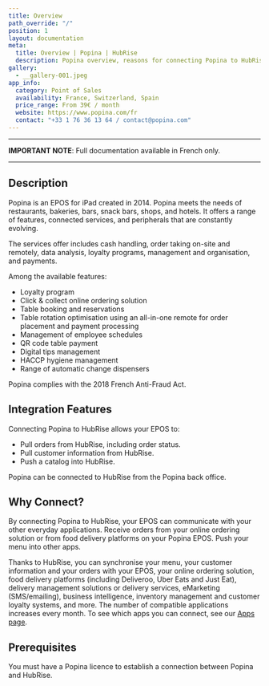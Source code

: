 ```yaml
---
title: Overview
path_override: "/"
position: 1
layout: documentation
meta:
  title: Overview | Popina | HubRise
  description: Popina overview, reasons for connecting Popina to HubRise and summary of integrated features. Synchronise data between your EPOS and your other apps.
gallery:
  - __gallery-001.jpeg
app_info:
  category: Point of Sales
  availability: France, Switzerland, Spain
  price_range: From 39€ / month
  website: https://www.popina.com/fr
  contact: "+33 1 76 36 13 64 / contact@popina.com"
---
```


---

**IMPORTANT NOTE**: Full documentation available <Link href="/fr/apps/popina" addLocalePrefix={false}>in French only</Link>.

---

## Description

Popina is an EPOS for iPad created in 2014. Popina meets the needs of restaurants, bakeries, bars, snack bars, shops, and hotels. It offers a range of features, connected services, and peripherals that are constantly evolving.

The services offer includes cash handling, order taking on-site and remotely, data analysis, loyalty programs, management and organisation, and payments.

Among the available features:

- Loyalty program
- Click & collect online ordering solution
- Table booking and reservations
- Table rotation optimisation using an all-in-one remote for order placement and payment processing
- Management of employee schedules
- QR code table payment
- Digital tips management
- HACCP hygiene management
- Range of automatic change dispensers

Popina complies with the 2018 French Anti-Fraud Act.

## Integration Features

Connecting Popina to HubRise allows your EPOS to:

- Pull orders from HubRise, including order status.
- Pull customer information from HubRise.
- Push a catalog into HubRise.

Popina can be connected to HubRise from the Popina back office.

## Why Connect?

By connecting Popina to HubRise, your EPOS can communicate with your other everyday applications. Receive orders from your online ordering solution or from food delivery platforms on your Popina EPOS. Push your menu into other apps.

Thanks to HubRise, you can synchronise your menu, your customer information and your orders with your EPOS, your online ordering solution, food delivery platforms (including Deliveroo, Uber Eats and Just Eat), delivery management solutions or delivery services, eMarketing (SMS/emailing), business intelligence, inventory management and customer loyalty systems, and more. The number of compatible applications increases every month. To see which apps you can connect, see our [Apps page](/apps).

## Prerequisites

You must have a Popina licence to establish a connection between Popina and HubRise.
